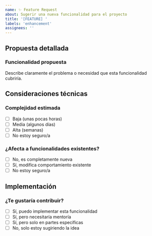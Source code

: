 ```yaml
---
name: ✨ Feature Request
about: Sugerir una nueva funcionalidad para el proyecto
title: '[FEATURE] '
labels: 'enhancement'
assignees: ''
---
```


## Propuesta detallada
### Funcionalidad propuesta
Describe claramente el problema o necesidad que esta funcionalidad cubriría.


## Consideraciones técnicas
### Complejidad estimada
- [ ] Baja (unas pocas horas)
- [ ] Media (algunos días)
- [ ] Alta (semanas)
- [ ] No estoy seguro/a

### ¿Afecta a funcionalidades existentes?
- [ ] No, es completamente nueva
- [ ] Sí, modifica comportamiento existente
- [ ] No estoy seguro/a

## Implementación
### ¿Te gustaría contribuir?
- [ ] Sí, puedo implementar esta funcionalidad
- [ ] Sí, pero necesitaría mentoría
- [ ] Sí, pero solo en partes específicas
- [ ] No, solo estoy sugiriendo la idea
